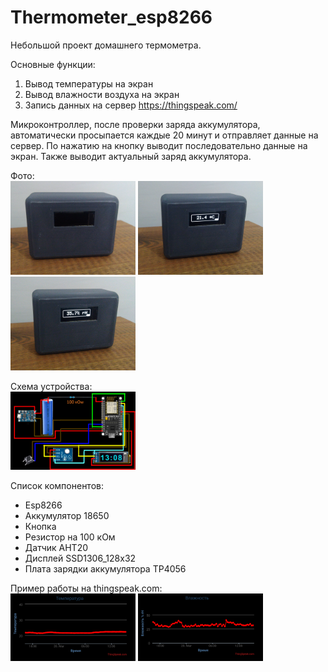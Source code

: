 # Thermometer_esp8266

Небольшой проект домашнего термометра.

Основные функции:
1) Вывод температуры на экран
2) Вывод влажности воздуха на экран
3) Запись данных на сервер https://thingspeak.com/

Микроконтроллер, после проверки заряда аккумулятора, автоматически просыпается каждые 20 минут и отправляет данные на сервер.
По нажатию на кнопку выводит последовательно данные на экран. Также выводит актуальный заряд аккумулятора.

Фото:
</br>
<img src="Files/IMG_20230319_174846_1.jpg" alt="drawing" width="200"/>
<img src="Files/IMG_20230319_174854_1.jpg" alt="drawing" width="200"/>
<img src="Files/IMG_20230319_174858.jpg" alt="drawing" width="200"/>

Схема устройства:
</br>
<img src="Files/Scheme.png" alt="drawing" width="200"/>

Список компонентов:
+ Esp8266
+ Аккумулятор 18650
+ Кнопка
+ Резистор на 100 кОм
+ Датчик AHT20
+ Дисплей SSD1306_128x32
+ Плата зарядки аккумулятора TP4056 

Пример работы на thingspeak.com:
</br>
<img src="Files/Screenshot_20230320-152139.png" alt="drawing" width="200"/>
<img src="Files/Screenshot_20230320-152159.png" alt="drawing" width="200"/>

